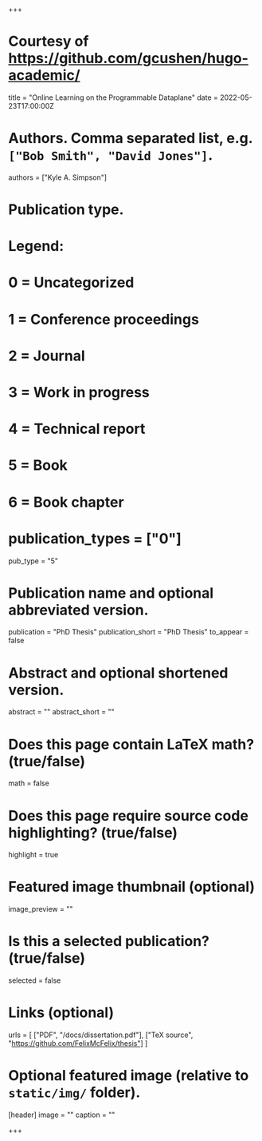 +++

# Courtesy of https://github.com/gcushen/hugo-academic/

title = "Online Learning on the Programmable Dataplane"
date = 2022-05-23T17:00:00Z

# Authors. Comma separated list, e.g. `["Bob Smith", "David Jones"]`.
authors = ["Kyle A. Simpson"]

# Publication type.
# Legend:
# 0 = Uncategorized
# 1 = Conference proceedings
# 2 = Journal
# 3 = Work in progress
# 4 = Technical report
# 5 = Book
# 6 = Book chapter
# publication_types = ["0"]
pub_type = "5"

# Publication name and optional abbreviated version.
publication = "PhD Thesis"
publication_short = "PhD Thesis"
to_appear = false

# Abstract and optional shortened version.
abstract = ""
abstract_short = ""

# Does this page contain LaTeX math? (true/false)
math = false

# Does this page require source code highlighting? (true/false)
highlight = true

# Featured image thumbnail (optional)
image_preview = ""

# Is this a selected publication? (true/false)
selected = false

# Links (optional)
urls = [
	["PDF", "/docs/dissertation.pdf"],
	["TeX source", "https://github.com/FelixMcFelix/thesis"]
]

# Optional featured image (relative to `static/img/` folder).
[header]
image = ""
caption = ""

+++